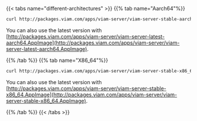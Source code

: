 {{< tabs name="different-architectures" >}}
   {{% tab name="Aarch64"%}}

   ```bash
   curl http://packages.viam.com/apps/viam-server/viam-server-stable-aarch64.AppImage -o viam-server && chmod 755 viam-server && sudo ./viam-server --aix-install
   ```

   You can also use the latest version with [http://packages.viam.com/apps/viam-server/viam-server-latest-aarch64.AppImage](http://packages.viam.com/apps/viam-server/viam-server-latest-aarch64.AppImage).

   {{% /tab %}}
   {{% tab name="X86_64"%}}

   ```bash
   curl http://packages.viam.com/apps/viam-server/viam-server-stable-x86_64.AppImage -o viam-server && chmod 755 viam-server && sudo ./viam-server --aix-install
   ```

   You can also use the latest version with [http://packages.viam.com/apps/viam-server/viam-server-stable-x86_64.AppImage](http://packages.viam.com/apps/viam-server/viam-server-stable-x86_64.AppImage).

  {{% /tab %}}
{{< /tabs >}}